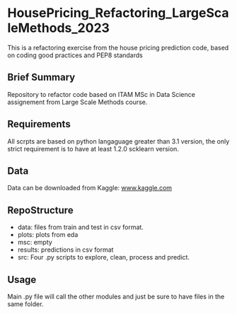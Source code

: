 # HousePricing_Refactoring_LargeScaleMethods_2023
This is a refactoring exercise from the house pricing prediction code, based on coding good practices and PEP8 standards

## Brief Summary
Repository to refactor code based on ITAM MSc in Data Science assignement from Large Scale Methods course.

## Requirements
All scrpts are based on python langaguage greater than 3.1 version, the only strict requirement is to have at least 1.2.0 scklearn version.

## Data 
Data can be downloaded from Kaggle: www.kaggle.com

## RepoStructure
- data: files from train and test in csv format.
- plots: plots from eda
- msc: empty
- results: predictions in csv format
- src: Four .py scripts to explore, clean, process and predict.

## Usage
Main .py file will call the other modules and just be sure to have files in the same folder.


